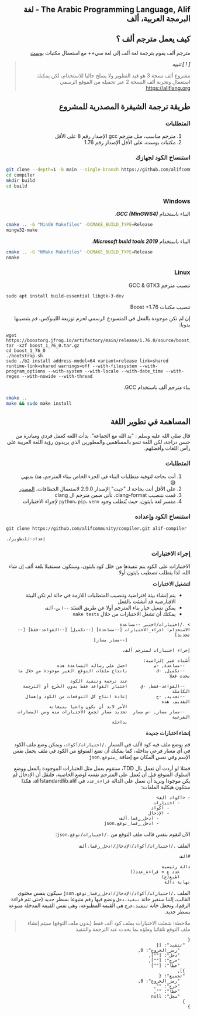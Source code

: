 <div dir=rtl>

The Arabic Programming Language, Alif - لغة البرمجة العربية، ألف
-----------------------------------------------------------

كيف يعمل مترجم ألف ؟
-------

مترجم ألف يقوم بترجمة لغة ألف إلى لغة سي++ مع استعمال مكتبات [بوست](https://boost.org)

> ***[ ! ] تنبيه***
>
> مشروع ألف نسخة 3 هو قيد التطوير ولا يصلح حاليا للاستخدام، لكن يمكنك استعمال وتجربة ألف النسخة 2 عبر تحميله من الموقع الرسمي https://aliflang.org

طريقة ترجمة الشيفرة المصدرية للمشروع
---------

### المتطلبات

1. مترجم مناسب، مثل مترجم gcc الإصدار رقم 8 على الأقل
2. مكتبات بوست، على الأقل الإصدار رقم 1.76

### استنساخ الكود لجهازك

<div dir=ltr>

```bash
git clone --depth=1 -b main --single-branch https://github.com/alifcommunity/compiler.git
cd compiler
mkdir build
cd build
```

</div>

### Windows

البناء باستخدام ___GCC (MinGW64)___.

<div dir=ltr>

```bash
cmake .. -G "MinGW Makefiles" -DCMAKE_BUILD_TYPE=Release
mingw32-make
```

</div>

البناء باستخدام ___Microsoft build tools 2019___.

<div dir=ltr>

```bash
cmake .. -G "NMake Makefiles" -DCMAKE_BUILD_TYPE=Release 
nmake
```

</div>

### Linux

تنصيب مترجم GCC & GTK3

<div dir=ltr>

```
sudo apt install build-essential libgtk-3-dev
```

</div>

تنصيب مكتبات Boost +1.76

إن لم تكن موجودة بالفعل في المتسودع الرسمي لحزم توزيعة اللينوكس، قم بتنصيبها يدويا:

<div dir=ltr>

```
wget https://boostorg.jfrog.io/artifactory/main/release/1.76.0/source/boost_1_76_0.tar.gz
tar -xzf boost_1_76_0.tar.gz
cd boost_1_76_0
./bootstrap.sh
sudo ./b2 install address-model=64 variant=release link=shared runtime-link=shared warnings=off --with-filesystem --with-program_options --with-system --with-locale --with-date_time --with-regex --with-nowide --with-thread 
```

</div>

بناء مترجم ألف باستخدام GCC.

<div dir=ltr>

```bash
cmake ..
make && sudo make install
```

</div>

المساهمة في تطوير اللغة
---------

قال صلى الله عليه وسلم : "يد الله مع الجماعة". بدأت اللغة كعمل فردي ومبادرة من حسن دراجة، لكن اللغة تنمو بالمساهمين والمطورين الذي يريدون رؤية اللغة العربية على رأس اللغات وأفضلهم.

### المتطلبات

1. أنت بحاجة لتوفية متطلبات البناء في الجزء الخاص ببناء المترجم، _هذا بديهي_  😅
2. على الأقل أنت بحاجة لـ "جيت" الإصدار 2.9.0 لاستعمال الخطافات، [المصدر](https://stackoverflow.com/questions/39332407/git-hooks-applying-git-config-core-hookspath)
3. قمت بتنصيب clang-format، تأتي ضمن مترجم ال clang
4. مفسر لغة بايثون، حيث يٌتطلب وجود `python`، `pip`، `venv` لإجراء الاختبارات

### استنساخ الكود وإعداده

<div dir=ltr>

```
git clone https://github.com/alifcommunity/compiler.git alif-compiler
```

```
./إعداد-للتطوير
```

</div>

### إجراء الاختبارات

الاختبارات على الكود يتم تنفيذها من خلل كود بايثون، وستكون مستقبلا بلغة ألف إن شاء الله، لذا يتطلب تصطيب بايثون أولا

**لتشغيل الاختبارات**

- يتم إنشاء بيئة افتراضية وتنصيب المتطلبات اللازمة في حالة لم تكن البيئة الافتارضية قد أنشئت بالفعل
- يمكن تفعيل خيار بناء المترجم أولا عن طريق السَنَد `--ابن-ألف`
- يمكنك أن تشغل الاختبارات من خلال `make tests`

```
> ./اختبارات/اختبر --مساعدة
الاستخدام: اجراء_الاختبارات [--مساعدة] [--تكميل] [--القواعد-فقط] [--تجديد]
                        [--مسار مسار]

إجراء اختبارات لمترجم ألف.

أَسْناد غير إلزامية:
  --مساعدة, -م          احصل على رسالة المساعدة هذه
  --تكميل, -ك           بانتاج ملفات التوقع الغير موجودة من خلال ما يحدث فعلا
                        عند ترجمة وتنفيذ الكود
  --القواعد-فقط, -ق     اختبار القواعد فقط بدون الخَرج أو الترجمة الكاملة
  --تجديد, -ج           إعادة انتاج كل التوقعات من الكود وإهمال القديم. هذه
                        الأمر لابد أن تكون واعيا بتبعاته
  --مسار مسار, -س مسار  تحديد مسار لجمع الاختبارات منه ومن المسارات الفرعية
                        بداخلة
```

**إنشاء اختبارات جديدة**

قم بوضع ملف فيه كود لألف في المسار `./اختبارات/أكواد`، ويمكن وضع ملف الكود في أي مسار فرعي بداخله، كما يمكنك أن تضع المتوقع من الكود في ملف يحمل نفس الإسم وفي نفس المكان مع إضافة `_متوقع.json`

فمثلا لو أردت أن تعمل بال TDD، سنقوم بعمل مثل الختبارات الموجودة بالفعل ووضع السلوك المتوقع قبل أن يُعمل على المترجم نفسه لوضع الخاصية، فلنقل أن الإدخال لم يكن موجودا ونريد أن نعمل على الدالة `قراءة_عدد` في alifstandardlib.alif، هكذا ستكون هيكلية الملفات:

```
- <أكواد ألف>
    - اختبارات
        - أكواد
        - الإدخال
            - ادخل_رقما.ألف
            - ادخل_رقما_توقع.json
```

الآن لنقوم بنفس قالب ملف التوقع من `./اختبارات/توقع.json`:

الملف `./اختبارات/أكواد/الإدخال/ادخل_رقما.ألف`

```
#ألف

دالة رئيسية
    عدد ع = قراءة_عدد()
    اطبع(ع)
نهاية دالة
```

الملف `./اختبارات/أكواد/الإدخال/ادخل_رقما_توقع.json` سيكون بنفس محتوى القالب، إلننا سنغير خانة `تنفيذ.دخل` ونضع فيها رقم متبوعا بسطر جديد (حتى تتم قراءة الرقم)، ونجعل خانة `تنفيذ.خرج` هي القيمة المطبوعة، وهي نفس القيمة المدخلة متبوعة بسطر جديد.

> ملاحطة: شغلت الاختبارات بملف كود ألف فقط (بدون ملف التوقع) سيتم إنشاء ملف التوقع تلقائيا وملؤه بما يحدث عند الترجمة والتنفيذ

```
{
  "تنفيذ": [{
    "رمز_الخروج": 0,
    "دخل": [""],
    "خرج": [""],
    "خطأ": [""]
  }],
  "تجميع": {
    "رمز_الخروج": 0,
    "خرج": "",
    "خطأ": "",
    "سجل": null
  }
}
```

